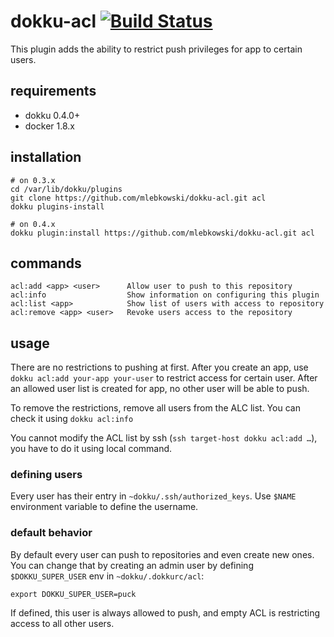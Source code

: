 # dokku-acl [![Build Status](https://img.shields.io/travis/mlebkowski/dokku-acl.svg?branch=master "Build Status")](https://travis-ci.org/mlebkowski/dokku-acl)

This plugin adds the ability to restrict push privileges for app to certain users.

## requirements

- dokku 0.4.0+
- docker 1.8.x

## installation

```shell
# on 0.3.x
cd /var/lib/dokku/plugins
git clone https://github.com/mlebkowski/dokku-acl.git acl
dokku plugins-install

# on 0.4.x
dokku plugin:install https://github.com/mlebkowski/dokku-acl.git acl
```

## commands

```shell
acl:add <app> <user>      Allow user to push to this repository
acl:info                  Show information on configuring this plugin
acl:list <app>            Show list of users with access to repository
acl:remove <app> <user>   Revoke users access to the repository
```

## usage

There are no restrictions to pushing at first. After you create an app, use `dokku acl:add your-app your-user` to
restrict access for certain user. After an allowed user list is created for app, no other user will be able to push.

To remove the restrictions, remove all users from the ALC list. You can check it using `dokku acl:info`

You cannot modify the ACL list by ssh (`ssh target-host dokku acl:add …`), you have to do it using local command.

### defining users

Every user has their entry in `~dokku/.ssh/authorized_keys`. Use `$NAME` environment variable to define the username.

### default behavior

By default every user can push to repositories and even create new ones. You can change that by creating an admin
user by defining `$DOKKU_SUPER_USER` env in `~dokku/.dokkurc/acl`:

```shell
export DOKKU_SUPER_USER=puck
```

If defined, this user is always allowed to push, and empty ACL is restricting access to all other users.
